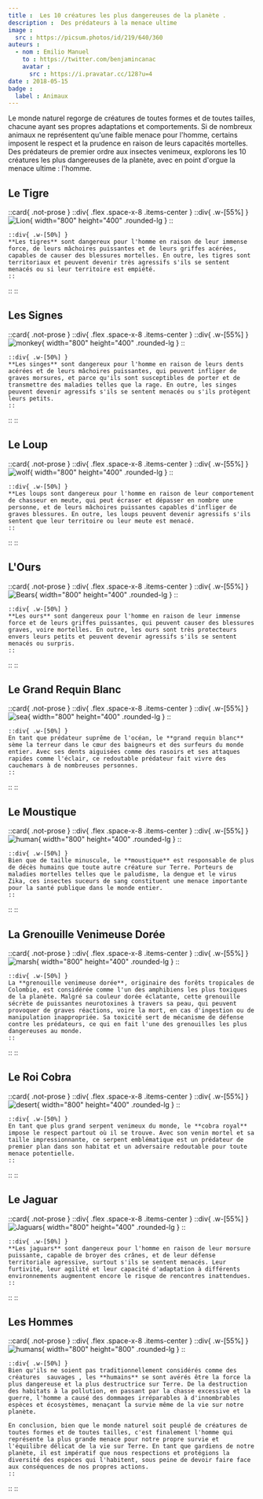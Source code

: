 ```yaml
---
title :  Les 10 créatures les plus dangereuses de la planète .
description :  Des prédateurs à la menace ultime 
image :
  src : https://picsum.photos/id/219/640/360
auteurs :
  - nom : Emilio Manuel
    to : https://twitter.com/benjamincanac
    avatar :
      src : https://i.pravatar.cc/128?u=4
date : 2018-05-15
badge :
  label : Animaux
---
```


Le monde naturel regorge de créatures de toutes formes et de toutes tailles, chacune ayant ses propres adaptations et comportements. Si de nombreux animaux ne représentent qu'une faible menace pour l'homme, certains imposent le respect et la prudence en raison de leurs capacités mortelles. Des prédateurs de premier ordre aux insectes venimeux, explorons les 10 créatures les plus dangereuses de la planète, avec en point d'orgue la menace ultime : l'homme.

## Le Tigre

::card{ .not-prose }
  ::div{ .flex .space-x-8 .items-center }
    ::div{ .w-[55%] }
      ![Lion](https://picsum.photos/id/1074/800/400){ width="800" height="400" .rounded-lg }
    ::

    ::div{ .w-[50%] }
    **Les tigres** sont dangereux pour l'homme en raison de leur immense force, de leurs mâchoires puissantes et de leurs griffes acérées, capables de causer des blessures mortelles. En outre, les tigres sont territoriaux et peuvent devenir très agressifs s'ils se sentent menacés ou si leur territoire est empiété.
    ::
  ::
::

## Les Signes

::card{ .not-prose }
  ::div{ .flex .space-x-8 .items-center }
    ::div{ .w-[55%] }
      ![monkey](https://picsum.photos/id/783/800/400){ width="800" height="400" .rounded-lg }
    ::

    ::div{ .w-[50%] }
    **Les singes** sont dangereux pour l'homme en raison de leurs dents acérées et de leurs mâchoires puissantes, qui peuvent infliger de graves morsures, et parce qu'ils sont susceptibles de porter et de transmettre des maladies telles que la rage. En outre, les singes peuvent devenir agressifs s'ils se sentent menacés ou s'ils protègent leurs petits.
    ::
  ::
::

## Le Loup

::card{ .not-prose }
  ::div{ .flex .space-x-8 .items-center }
    ::div{ .w-[55%] }
      ![wolf](https://picsum.photos/id/582/800/400){ width="800" height="400" .rounded-lg }
    ::

    ::div{ .w-[50%] }
    **Les loups sont dangereux pour l'homme en raison de leur comportement de chasseur en meute, qui peut écraser et dépasser en nombre une personne, et de leurs mâchoires puissantes capables d'infliger de graves blessures. En outre, les loups peuvent devenir agressifs s'ils sentent que leur territoire ou leur meute est menacé.
    ::
  ::
::

## L'Ours

::card{ .not-prose }
  ::div{ .flex .space-x-8 .items-center }
    ::div{ .w-[55%] }
      ![Bears](https://picsum.photos/id/1020/800/400){ width="800" height="400" .rounded-lg }
    ::

    ::div{ .w-[50%] }
    **Les ours** sont dangereux pour l'homme en raison de leur immense force et de leurs griffes puissantes, qui peuvent causer des blessures graves, voire mortelles. En outre, les ours sont très protecteurs envers leurs petits et peuvent devenir agressifs s'ils se sentent menacés ou surpris.
    ::
  ::
::

## Le Grand Requin Blanc

::card{ .not-prose }
  ::div{ .flex .space-x-8 .items-center }
    ::div{ .w-[55%] }
      ![sea](https://picsum.photos/id/124/800/400){ width="800" height="400" .rounded-lg }
    ::

    ::div{ .w-[50%] }
    En tant que prédateur suprême de l'océan, le **grand requin blanc** sème la terreur dans le cœur des baigneurs et des surfeurs du monde entier. Avec ses dents aiguisées comme des rasoirs et ses attaques rapides comme l'éclair, ce redoutable prédateur fait vivre des cauchemars à de nombreuses personnes.
    ::
  ::
::

## Le Moustique

::card{ .not-prose }
  ::div{ .flex .space-x-8 .items-center }
    ::div{ .w-[55%] }
      ![human](https://picsum.photos/id/996/800/400){ width="800" height="400" .rounded-lg }
    ::

    ::div{ .w-[50%] }
    Bien que de taille minuscule, le **moustique** est responsable de plus de décès humains que toute autre créature sur Terre. Porteurs de maladies mortelles telles que le paludisme, la dengue et le virus Zika, ces insectes suceurs de sang constituent une menace importante pour la santé publique dans le monde entier.
    ::
  ::
::

## La Grenouille Venimeuse Dorée

::card{ .not-prose }
  ::div{ .flex .space-x-8 .items-center }
    ::div{ .w-[55%] }
      ![marsh](https://picsum.photos/id/128/800/400){ width="800" height="400" .rounded-lg }
    ::

    ::div{ .w-[50%] }
    La **grenouille venimeuse dorée**, originaire des forêts tropicales de Colombie, est considérée comme l'un des amphibiens les plus toxiques de la planète. Malgré sa couleur dorée éclatante, cette grenouille sécrète de puissantes neurotoxines à travers sa peau, qui peuvent provoquer de graves réactions, voire la mort, en cas d'ingestion ou de manipulation inappropriée. Sa toxicité sert de mécanisme de défense contre les prédateurs, ce qui en fait l'une des grenouilles les plus dangereuses au monde.
    ::
  ::
::

## Le Roi Cobra

::card{ .not-prose }
  ::div{ .flex .space-x-8 .items-center }
    ::div{ .w-[55%] }
      ![desert](https://picsum.photos/id/196/800/400){ width="800" height="400" .rounded-lg }
    ::

    ::div{ .w-[50%] }
    En tant que plus grand serpent venimeux du monde, le **cobra royal** impose le respect partout où il se trouve. Avec son venin mortel et sa taille impressionnante, ce serpent emblématique est un prédateur de premier plan dans son habitat et un adversaire redoutable pour toute menace potentielle.
    ::
  ::
::

## Le Jaguar

::card{ .not-prose }
  ::div{ .flex .space-x-8 .items-center }
    ::div{ .w-[55%] }
      ![Jaguars](https://picsum.photos/id/219/800/400){ width="800" height="400" .rounded-lg }
    ::

    ::div{ .w-[50%] }
    **Les jaguars** sont dangereux pour l'homme en raison de leur morsure puissante, capable de broyer des crânes, et de leur défense territoriale agressive, surtout s'ils se sentent menacés. Leur furtivité, leur agilité et leur capacité d'adaptation à différents environnements augmentent encore le risque de rencontres inattendues.
    ::
  ::
::

## Les Hommes

::card{ .not-prose }
  ::div{ .flex .space-x-8 .items-center }
    ::div{ .w-[55%] }
      ![humans](https://picsum.photos/id/978/800/800){ width="800" height="800" .rounded-lg }
    ::

    ::div{ .w-[50%] }
    Bien qu'ils ne soient pas traditionnellement considérés comme des créatures  sauvages , les **humains** se sont avérés être la force la plus dangereuse et la plus destructrice sur Terre. De la destruction des habitats à la pollution, en passant par la chasse excessive et la guerre, l'homme a causé des dommages irréparables à d'innombrables espèces et écosystèmes, menaçant la survie même de la vie sur notre planète.

    En conclusion, bien que le monde naturel soit peuplé de créatures de toutes formes et de toutes tailles, c'est finalement l'homme qui représente la plus grande menace pour notre propre survie et l'équilibre délicat de la vie sur Terre. En tant que gardiens de notre planète, il est impératif que nous respections et protégions la diversité des espèces qui l'habitent, sous peine de devoir faire face aux conséquences de nos propres actions.
    ::
  ::
::
